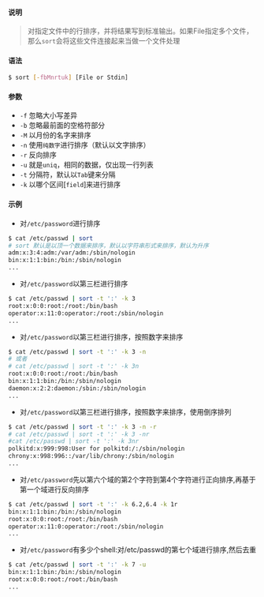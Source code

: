#### 说明
> 对指定文件中的行排序，并将结果写到标准输出。如果File指定多个文件，那么`sort`会将这些文件连接起来当做一个文件处理

#### 语法
```bash
$ sort [-fbMnrtuk] [File or Stdin]
```

#### 参数
- `-f` 忽略大小写差异  
- `-b` 忽略最前面的空格符部分  
- `-M` 以月份的名字来排序  
- `-n` 使用`纯数字`进行排序（默认以文字排序）  
- `-r` 反向排序  
- `-u` 就是`uniq`，相同的数据，仅出现一行列表  
- `-t` 分隔符，默认以`Tab`键来分隔  
- `-k` 以哪个区间[`field`]来进行排序

#### 示例
- 对`/etc/password`进行排序
```bash
$ cat /etc/passwd | sort
# sort 默认是以顶一个数据来排序，默认以字符串形式来排序，默认为升序
adm:x:3:4:adm:/var/adm:/sbin/nologin
bin:x:1:1:bin:/bin:/sbin/nologin
...
```
- 对`/etc/password`以第三栏进行排序
```bash
$ cat /etc/passwd | sort -t ':' -k 3
root:x:0:0:root:/root:/bin/bash
operator:x:11:0:operator:/root:/sbin/nologin
...
```
- 对`/etc/password`以第三栏进行排序，按照数字来排序
```bash
$ cat /etc/passwd | sort -t ':' -k 3 -n
# 或者
# cat /etc/passwd | sort -t ':' -k 3n
root:x:0:0:root:/root:/bin/bash
bin:x:1:1:bin:/bin:/sbin/nologin
daemon:x:2:2:daemon:/sbin:/sbin/nologin
...
```
- 对`/etc/password`以第三栏进行排序，按照数字来排序，使用倒序排列
```bash
$ cat /etc/passwd | sort -t ':' -k 3 -n -r
# cat /etc/passwd | sort -t ':' -k 3 -nr
#cat /etc/passwd | sort -t ':' -k 3nr
polkitd:x:999:998:User for polkitd:/:/sbin/nologin
chrony:x:998:996::/var/lib/chrony:/sbin/nologin
...
```
- 对`/etc/password`先以第六个域的第2个字符到第4个字符进行正向排序,再基于第一个域进行反向排序
```bash
$ cat /etc/passwd | sort -t ':' -k 6.2,6.4 -k 1r
bin:x:1:1:bin:/bin:/sbin/nologin
root:x:0:0:root:/root:/bin/bash
operator:x:11:0:operator:/root:/sbin/nologin
...
```
- 对`/etc/password`有多少个shell:对/etc/passwd的第七个域进行排序,然后去重
```bash
$ cat /etc/passwd | sort -t ':' -k 7 -u
bin:x:1:1:bin:/bin:/sbin/nologin
root:x:0:0:root:/root:/bin/bash
...
```